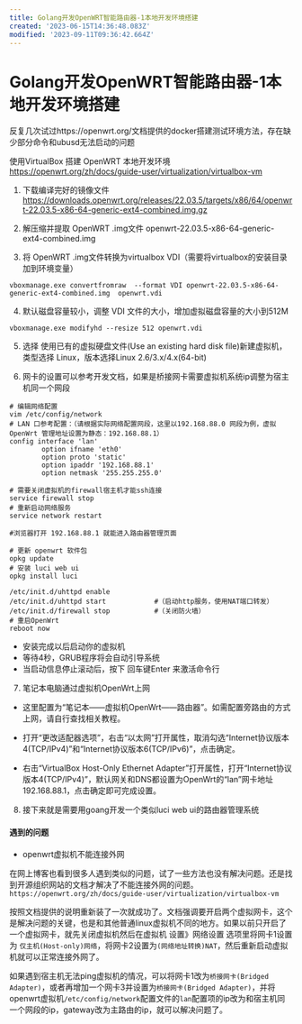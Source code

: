 ```yaml
---
title: Golang开发OpenWRT智能路由器-1本地开发环境搭建
created: '2023-06-15T14:36:48.083Z'
modified: '2023-09-11T09:36:42.664Z'
---
```


# Golang开发OpenWRT智能路由器-1本地开发环境搭建

反复几次试过https://openwrt.org/文档提供的docker搭建测试环境方法，存在缺少部分命令和ubusd无法启动的问题

使用VirtualBox 搭建 OpenWRT 本地开发环境
https://openwrt.org/zh/docs/guide-user/virtualization/virtualbox-vm

1. 下载编译完好的镜像文件
https://downloads.openwrt.org/releases/22.03.5/targets/x86/64/openwrt-22.03.5-x86-64-generic-ext4-combined.img.gz

2. 解压缩并提取 OpenWRT .img文件
openwrt-22.03.5-x86-64-generic-ext4-combined.img

3. 将 OpenWRT .img文件转换为virtualbox VDI（需要将virtualbox的安装目录加到环境变量）
```shell
vboxmanage.exe convertfromraw  --format VDI openwrt-22.03.5-x86-64-generic-ext4-combined.img  openwrt.vdi
```

4. 默认磁盘容量较小，调整 VDI 文件的大小，增加虚拟磁盘容量的大小到512M
```shell
vboxmanage.exe modifyhd --resize 512 openwrt.vdi
```

5. 选择 使用已有的虚拟硬盘文件(Use an existing hard disk file)新建虚拟机，类型选择 Linux，版本选择Linux 2.6/3.x/4.x(64-bit)

6. 网卡的设置可以参考开发文档，如果是桥接网卡需要虚拟机系统ip调整为宿主机同一个网段
```shell
# 编辑网络配置
vim /etc/config/network
# LAN 口参考配置：（请根据实际网络配置网段，这里以192.168.88.0 网段为例，虚拟 OpenWrt 管理地址设置为静态：192.168.88.1）
config interface 'lan'
        option ifname 'eth0'
        option proto 'static'
        option ipaddr '192.168.88.1'
        option netmask '255.255.255.0'

# 需要关闭虚拟机的firewall宿主机才能ssh连接
service firewall stop
# 重新启动网络服务
service network restart

#浏览器打开 192.168.88.1 就能进入路由器管理页面

```
```shell
# 更新 openwrt 软件包
opkg update
# 安装 luci web ui
opkg install luci

/etc/init.d/uhttpd enable
/etc/init.d/uhttpd start			#（启动http服务，使用NAT端口转发）
/etc/init.d/firewall stop			#（关闭防火墙）
# 重启OpenWrt
reboot now
```

- 安装完成以后启动你的虚拟机
- 等待4秒，GRUB程序将会自动引导系统
- 当启动信息停止滚动后，按下 回车键Enter 来激活命令行

7. 笔记本电脑通过虚拟机OpenWrt上网
- 这里配置为“笔记本——虚拟机OpenWrt——路由器”。如需配置旁路由的方式上网，请自行查找相关教程。

- 打开“更改适配器选项”，右击“以太网”打开属性，取消勾选“Internet协议版本4(TCP/IPv4)”和“Internet协议版本6(TCP/IPv6)”，点击确定。

- 右击“VirtualBox Host-Only Ethernet Adapter”打开属性，打开“Internet协议版本4(TCP/IPv4)”，默认网关和DNS都设置为OpenWrt的“lan”网卡地址192.168.88.1，点击确定即可完成设置。

8. 接下来就是需要用goang开发一个类似luci web ui的路由器管理系统

#### 遇到的问题
- openwrt虚拟机不能连接外网

在网上博客也看到很多人遇到类似的问题，试了一些方法也没有解决问题。还是找到开源组织网站的文档才解决了不能连接外网的问题。`https://openwrt.org/zh/docs/guide-user/virtualization/virtualbox-vm`

按照文档提供的说明重新装了一次就成功了。文档强调要开启两个虚拟网卡，这个是解决问题的关键，也是和其他普通linux虚拟机不同的地方。如果以前只开启了一个虚拟网卡，就先关闭虚拟机然后在虚拟机 设置》网络设置 选项里将网卡1设置为 `仅主机(Host-only)网络`，将网卡2设置为`(网络地址转换)NAT`，然后重新启动虚拟机就可以正常连接外网了。

如果遇到宿主机无法ping虚拟机的情况，可以将网卡1改为`桥接网卡(Bridged Adapter)`，或者再增加一个网卡3并设置为`桥接网卡(Bridged Adapter)`，并将openwrt虚拟机`/etc/config/network`配置文件的`lan`配置项的ip改为和宿主机同一个网段的ip，gateway改为主路由的ip，就可以解决问题了。






